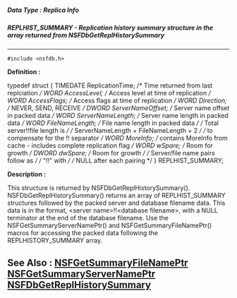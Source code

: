 ##### Data Type : Replica Info
##### REPLHIST_SUMMARY - Replication history summary structure in the array returned from NSFDbGetReplHistorySummary
---
```
#include <nsfdb.h>
```

**Definition :**

typedef struct {
	TIMEDATE ReplicationTime; /* Time returned from last replciation */
	WORD  AccessLevel;  /* Access level at time of replication */
	WORD  AccessFlags;  /* Access flags at time of replication */
	WORD  Direction;  /* NEVER, SEND, RECEIVE */
	DWORD  ServerNameOffset; /* Server name offset in packed data */
	WORD  ServerNameLength; /* Server name length in packed data */
	WORD  FileNameLength; /* File name length in packed data */
	     /* Total server!!file length is */ 
	     /* ServerNameLength + FileNameLength + 2 */
	     /* to compensate for the !! separator */
	WORD  MoreInfo;  /* contains MoreInfo from cache - includes complete 
replication flag */
	WORD  wSpare;  /* Room for growth */
	DWORD  dwSpare;  /* Room for growth */
	     /* Server/file name pairs follow as */
	     /* "<server name>!!<file name>" with */
	     /* NULL after each pairing */
} REPLHIST_SUMMARY;

**Description :**

This structure is returned by NSFDbGetReplHistorySummary().  NSFDbGetReplHistorySummary() returns an array of REPLHIST_SUMMARY structures followed by the packed server and database filename data.  This data is in the format, &lt;server name&gt;!!&lt;database filename&gt;, with a NULL terminator at the end of the database filename.  Use the NSFGetSummaryServerNamePtr() and NSFGetSummaryFileNamePtr() macros for accessing the packed data following the REPLHISTORY_SUMMARY array.  


**See Also :**
[NSFGetSummaryFileNamePtr](/domino-c-api-docs/reference/Func/NSFGetSummaryFileNamePtr)
[NSFGetSummaryServerNamePtr](/domino-c-api-docs/reference/Func/NSFGetSummaryServerNamePtr)
[NSFDbGetReplHistorySummary](/domino-c-api-docs/reference/Func/NSFDbGetReplHistorySummary)
---
